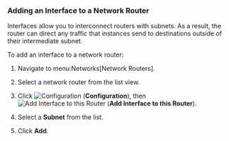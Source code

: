 ### Adding an Interface to a Network Router

Interfaces allow you to interconnect routers with subnets. As a result,
the router can direct any traffic that instances send to destinations
outside of their intermediate subnet.

To add an interface to a network router:

1.  Navigate to menu:Networks\[Network Routers\].

2.  Select a network router from the list view.

3.  Click ![Configuration](../images/1847.png) (**Configuration**), then
    ![Add Interface to this Router](../images/1851.png) (**Add Interface
    to this Router**).

4.  Select a **Subnet** from the list.

5.  Click **Add**.
